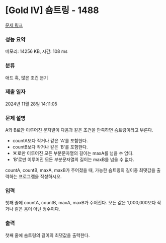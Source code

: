# [Gold IV] 숌트링 - 1488 

[문제 링크](https://www.acmicpc.net/problem/1488) 

### 성능 요약

메모리: 14256 KB, 시간: 108 ms

### 분류

애드 혹, 많은 조건 분기

### 제출 일자

2024년 11월 28일 14:11:05

### 문제 설명

<p>A와 B로만 이루어진 문자열이 다음과 같은 조건을 만족하면 숌트링이라고 부른다.</p>

<ul>
	<li>countA보다 작거나 같은 'A'를 포함한다.</li>
	<li>countB보다 작거나 같은 'B'를 포함한다.</li>
	<li>‘A'로만 이루어진 모든 부분문자열의 길이는 maxA를 넘을 수 없다.</li>
	<li>‘B'로만 이루어진 모든 부분문자열의 길이는 maxB를 넘을 수 없다.</li>
</ul>

<p>countA, countB, maxA, maxB가 주어졌을 때, 가능한 숌트링의 길이중 최댓값을 출력하는 프로그램을 작성하시오.</p>

### 입력 

 <p>첫째 줄에 countA, countB, maxA, maxB가 주어진다. 모든 값은 1,000,000보다 작거나 같은 음이 아닌 정수이다.</p>

### 출력 

 <p>첫째 줄에 숌트링의 길이의 최댓값을 출력한다.</p>

